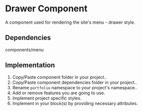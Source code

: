 # Drawer Component

A component used for rendering the site's menu - drawer style.

## Dependencies

components/menu

## Implementation

1. Copy/Paste component folder in your project..
2. Copy/Paste component dependencies folder in your project..
3. Rename `portfolio` namespace to your project's namespace..
4. Add or remove features you are going to use.
5. Implement project specific styles.
6. Implement in your block(s) by providing necessary attributes.
